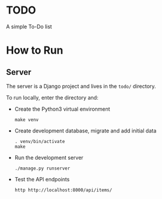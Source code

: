 # TODO

A simple To-Do list

# How to Run

## Server

The server is a Django project and lives in the `todo/` directory.

To run locally, enter the directory and:

- Create the Python3 virtual environment
  ```shell
  make venv
  ```

- Create development database, migrate and add initial data
  ```shell
  . venv/bin/activate
  make
  ```

- Run the development server
  ```shell
  ./manage.py runserver
  ```

- Test the API endpoints
  ```shell
  http http://localhost:8000/api/items/
  ```
